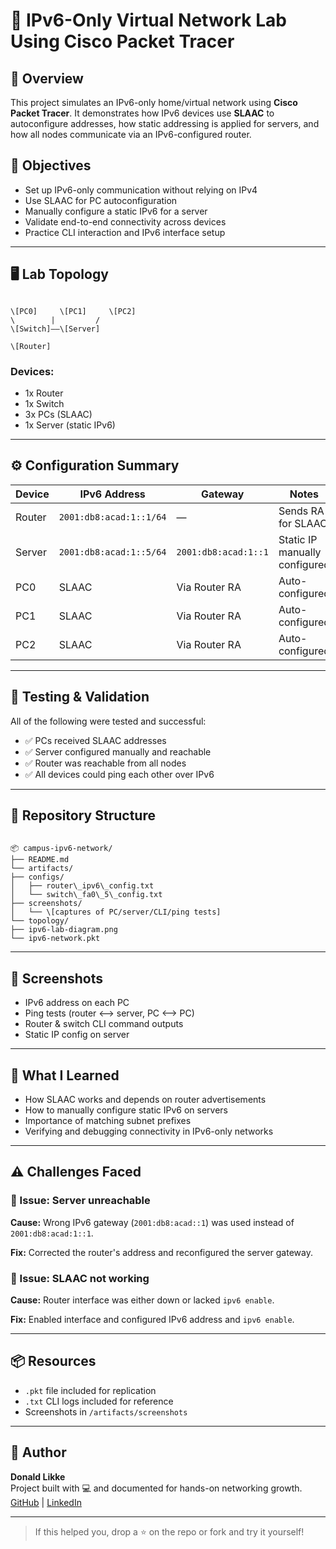 
# 🚀 IPv6-Only Virtual Network Lab Using Cisco Packet Tracer

## 📘 Overview

This project simulates an IPv6-only home/virtual network using **Cisco Packet Tracer**. It demonstrates how IPv6 devices use **SLAAC** to autoconfigure addresses, how static addressing is applied for servers, and how all nodes communicate via an IPv6-configured router.

## 🎯 Objectives

- Set up IPv6-only communication without relying on IPv4
- Use SLAAC for PC autoconfiguration
- Manually configure a static IPv6 for a server
- Validate end-to-end connectivity across devices
- Practice CLI interaction and IPv6 interface setup

---

## 🖥️ Lab Topology

```

\[PC0]     \[PC1]     \[PC2]
\        |         /
\[Switch]——\[Server]

\[Router]

```

### Devices:
- 1x Router
- 1x Switch
- 3x PCs (SLAAC)
- 1x Server (static IPv6)

---

## ⚙️ Configuration Summary

| Device | IPv6 Address                  | Gateway                    | Notes                         |
|--------|-------------------------------|----------------------------|-------------------------------|
| Router | `2001:db8:acad:1::1/64`       | —                          | Sends RA for SLAAC           |
| Server | `2001:db8:acad:1::5/64`       | `2001:db8:acad:1::1`       | Static IP manually configured|
| PC0    | SLAAC                         | Via Router RA              | Auto-configured              |
| PC1    | SLAAC                         | Via Router RA              | Auto-configured              |
| PC2    | SLAAC                         | Via Router RA              | Auto-configured              |

---

## 🧪 Testing & Validation

All of the following were tested and successful:

- ✅ PCs received SLAAC addresses
- ✅ Server configured manually and reachable
- ✅ Router was reachable from all nodes
- ✅ All devices could ping each other over IPv6

---

## 📁 Repository Structure

```

📦 campus-ipv6-network/
├── README.md
└── artifacts/
├── configs/
│   ├── router\_ipv6\_config.txt
│   └── switch\_fa0\_5\_config.txt
├── screenshots/
│   └── \[captures of PC/server/CLI/ping tests]
└── topology/
├── ipv6-lab-diagram.png
└── ipv6-network.pkt

```

---

## 📸 Screenshots

- IPv6 address on each PC
- Ping tests (router <--> server, PC <--> PC)
- Router & switch CLI command outputs
- Static IP config on server

---

## 🧠 What I Learned

- How SLAAC works and depends on router advertisements
- How to manually configure static IPv6 on servers
- Importance of matching subnet prefixes
- Verifying and debugging connectivity in IPv6-only networks

---

## ⚠️ Challenges Faced

### 🔸 Issue: Server unreachable
**Cause:** Wrong IPv6 gateway (`2001:db8:acad::1`) was used instead of `2001:db8:acad:1::1`.

**Fix:** Corrected the router's address and reconfigured the server gateway.

### 🔸 Issue: SLAAC not working
**Cause:** Router interface was either down or lacked `ipv6 enable`.

**Fix:** Enabled interface and configured IPv6 address and `ipv6 enable`.

---

## 📦 Resources

- `.pkt` file included for replication
- `.txt` CLI logs included for reference
- Screenshots in `/artifacts/screenshots`

---

## 🔗 Author

**Donald Likke**  
Project built with 💻 and documented for hands-on networking growth.  
[GitHub](https://github.com/CodeNinja585) | [LinkedIn](https://www.linkedin.com/in/donald-okputu-b7b431290/)

---

> If this helped you, drop a ⭐️ on the repo or fork and try it yourself!
```
